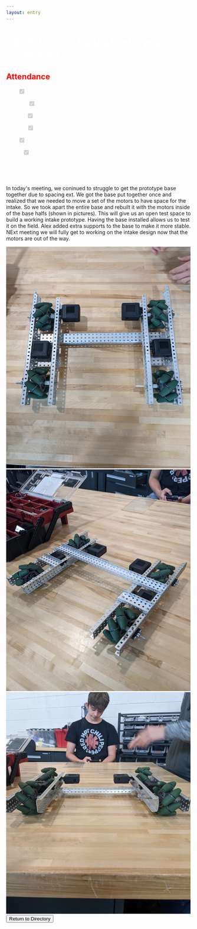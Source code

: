```yaml
---
layout: entry
---
```

<h1> <span style="color:white">09/06/2022 - Intake Prototypes Continued</span> </h1>

<h2 class="attendance"> <span style="color:red"> Attendance</span> </h2>

<p> </p>

<label class="container" style="color:white">Alex
  <input type="checkbox" disabled checked="checked">
  <span class="checkmark"></span>
</label>

<label class="container" style="color:white">Brayden
  <input type="checkbox" disabled checked="checked">
  <span class="checkmark"></span>
</label>

<label class="container" style="color:white">Malachi
  <input type="checkbox" disabled checked="checked">
  <span class="checkmark"></span>
</label>

<label class="container" style="color:white">Michael
  <input type="checkbox" disabled checked="checked">
  <span class="checkmark"></span>
</label>

<label class="container" style="color:white">Tate
  <input type="checkbox" disabled checked="checked">
  <span class="checkmark"></span>
</label>

<label class="container" style="color:white">Taven
  <input type="checkbox" disabled checked="checked">
  <span class="checkmark"></span>
</label>
<p style="color:white">(Objectives) During today's meeting, We will be continuing our work on our intake prototype, hopefully finishing our base (drivetrain) and at least getting a frame of the intake put together</p>
<p style="color=white">In today's meeting, we coninued to struggle to get the prototype base together due to spacing ext. We got the base put together once and realized that we needed to move a set of the motors to have space for the intake. So we took apart the entire base and rebuilt it with the motors inside of the base halfs (shown in pictures). This will give us an open test space to build a working intake prototype. Having the base installed allows us to test it on the field. Alex added extra supports to the base to make it more stable. NExt meeting we will fully get to working on the intake design now that the motors are out of the way.</p>

<img src="/assets/img/09-06-2022-1base.jpg" alt="Base Top View" width="500" height="600">
<img src="/assets/img/09-06-2022-2base.jpg" alt="Base Diagnal View" width="500" height="600">
<img src="/assets/img/09-06-2022-3base.jpg" alt="Base Front View" width="500" height="600">

<a href="https://robotics.oavr.net/Directory">
<button class="return" type="button">Return to Directory</button>
</a>